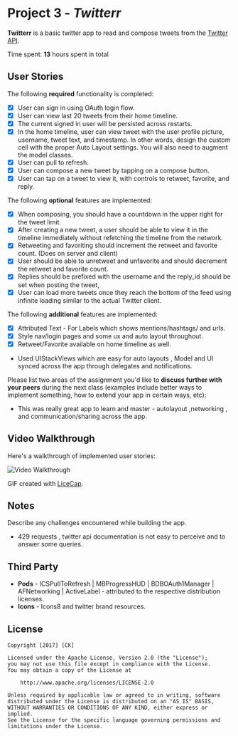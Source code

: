 # Project 3 - *Twitterr*

**Twitterr** is a basic twitter app to read and compose tweets from the [Twitter API](https://apps.twitter.com/).

Time spent: **13** hours spent in total

## User Stories

The following **required** functionality is completed:

- [x] User can sign in using OAuth login flow.
- [x] User can view last 20 tweets from their home timeline.
- [x] The current signed in user will be persisted across restarts.
- [x] In the home timeline, user can view tweet with the user profile picture, username, tweet text, and timestamp.  In other words, design the custom cell with the proper Auto Layout settings.  You will also need to augment the model classes.
- [x] User can pull to refresh.
- [x] User can compose a new tweet by tapping on a compose button.
- [x] User can tap on a tweet to view it, with controls to retweet, favorite, and reply.

The following **optional** features are implemented:

- [x] When composing, you should have a countdown in the upper right for the tweet limit.
- [x] After creating a new tweet, a user should be able to view it in the timeline immediately without refetching the timeline from the network.
- [x] Retweeting and favoriting should increment the retweet and favorite count. (Does on server and client)
- [x] User should be able to unretweet and unfavorite and should decrement the retweet and favorite count.
- [x] Replies should be prefixed with the username and the reply_id should be set when posting the tweet,
- [x] User can load more tweets once they reach the bottom of the feed using infinite loading similar to the actual Twitter client.

The following **additional** features are implemented:

- [x] Attributed Text - For Labels which shows mentions/hashtags/ and urls.
- [x] Style nav/login pages and some ux and auto layout throughout.
- [x] Retweet/Favorite available on home timeline as well.

- Used UIStackViews which are easy for auto layouts , Model and UI synced across the app through delegates and notifications.

Please list two areas of the assignment you'd like to **discuss further with your peers** during the next class (examples include better ways to implement something, how to extend your app in certain ways, etc):

- This was really great app to learn and master - autolayout ,networking , and communication/sharing across the app.

## Video Walkthrough

Here's a walkthrough of implemented user stories:

<img src='https://github.com/eadencode/Twitterr/blob/master/twitterrgif.gif' title='Video Walkthrough' width='' alt='Video Walkthrough' />

GIF created with [LiceCap](http://www.cockos.com/licecap/).

## Notes

Describe any challenges encountered while building the app.
- 429 requests , twitter api documentation is not easy to perceive and to answer some queries.


## Third Party
- **Pods** - ICSPullToRefresh | MBProgressHUD | BDBOAuth1Manager | AFNetworking | ActiveLabel  - attributed to the respective distribution licenses.
- **Icons** - Icons8 and twitter brand resources.

## License

    Copyright [2017] [CK]

    Licensed under the Apache License, Version 2.0 (the "License");
    you may not use this file except in compliance with the License.
    You may obtain a copy of the License at

        http://www.apache.org/licenses/LICENSE-2.0

    Unless required by applicable law or agreed to in writing, software
    distributed under the License is distributed on an "AS IS" BASIS,
    WITHOUT WARRANTIES OR CONDITIONS OF ANY KIND, either express or implied.
    See the License for the specific language governing permissions and
    limitations under the License.
